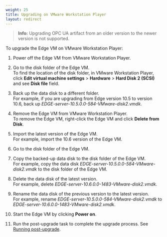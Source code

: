 ```yaml
---
weight: 25
title: Upgrading on VMware Workstation Player
layout: redirect
---
```


>**Info:** Upgrading OPC UA artifact from an older version to the newer version is not supported.

To upgrade the Edge VM on VMware Workstation Player:

1. Power off the Edge VM from VMware Workstation Player.

2. Go to the disk folder of the Edge VM.<br>
To find the location of the disk folder, in VMware Workstation Player, click **Edit virtual machine settings** > **Hardware** > **Hard Disk 2 (SCSI)** and see **Disk file** field. 

3. Back up the data disk to a different folder.<br>
For example, if you are upgrading from Edge version 10.5 to version 10.6, back up *EDGE-server-10.5.0.0-584-VMware-disk2.vmdk*. 

4. Remove the Edge VM from VMware Workstation Player.<br>
To remove the Edge VM, right-click the Edge VM and click **Delete from Disk**.

5. Import the latest version of the Edge VM.<br>
For example, import the 10.6 version of the Edge VM.

6. Go to the disk folder of the Edge VM.

7. Copy the backed-up data disk to the disk folder of the Edge VM.<br>
For example, copy the data disk *EDGE-server-10.5.0.0-584-VMware-disk2.vmdk* to the disk folder of the Edge VM.

8. Delete the data disk of the latest version.<br>
For example, delete *EDGE-server-10.6.0.0-1483-VMware-disk2.vmdk*.

9. Rename the data disk of the previous version to the latest version.<br>
For example, rename *EDGE-server-10.5.0.0-584-VMware-disk2.vmdk* to *EDGE-server-10.6.0.0-1483-VMware-disk2.vmdk*.

7. Start the Edge VM by clicking **Power on**.

10. Run the post-upgrade task to complete the upgrade process. See [Running post-upgrade](/guides/edge/installation/#running-post-upgrade).